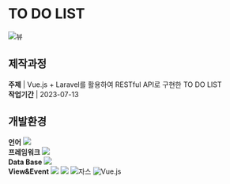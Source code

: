 # TO DO LIST
![뷰](https://github.com/EunyoungSin/vue_todolist/assets/126547900/977b6ab3-cbbe-4612-b18f-d28e809f04f1)

## 제작과정
__주제__ | Vue.js + Laravel를 활용하여 RESTful API로 구현한 TO DO LIST<br>
__작업기간__ | 2023-07-13<br>

## 개발환경
__언어__ <img src="https://img.shields.io/badge/PHP-777BB4?style=flat-square&logo=php&logoColor=white"/><br>
__프레임워크__ <img src="https://img.shields.io/badge/Laravel-v9-orange?style=flat-square&logo=laravel&logoColor=white"><br>
__Data Base__ <img src="https://img.shields.io/badge/MariaDB-003545?style=flat-square&logo=mariaDB&logoColor=white"/><br>
__View&Event__ <img src="https://img.shields.io/badge/HTML5-E34F26?style=flat-square&logo=html5&logoColor=white"/> <img src="https://img.shields.io/badge/CSS3-1572B6?style=flat-square&logo=css3&logoColor=white"/> ![자스](https://github.com/PHP-506-Money/2nd_project_v2/assets/126547900/a9af5531-18c9-4889-8196-3b0e98bb9974) <img alt="Vue.js" src="https://img.shields.io/badge/Vue.js-4FC08D?style=flat-square&logo=Vue.js&logoColor=white">
<br>
